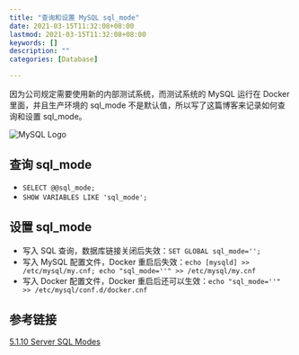 ```yaml
---
title: "查询和设置 MySQL sql_mode"
date: 2021-03-15T11:32:08+08:00
lastmod: 2021-03-15T11:32:08+08:00
keywords: []
description: ""
categories: [Database]

---
```


因为公司规定需要使用新的内部测试系统，而测试系统的 MySQL 运行在 Docker 里面，并且生产环境的 sql_mode 不是默认值，所以写了这篇博客来记录如何查询和设置 sql_mode。

<!--more-->

![MySQL Logo](/images/querying-and-setting-mysql-sql_mode/mysql-logo.webp "MySQL Logo")

## 查询 sql_mode

* `SELECT @@sql_mode;`
* `SHOW VARIABLES LIKE 'sql_mode';`

## 设置 sql_mode

* 写入 SQL 查询，数据库链接关闭后失效：`SET GLOBAL sql_mode='';`
* 写入 MySQL 配置文件，Docker 重启后失效：`echo [mysqld] >> /etc/mysql/my.cnf; echo "sql_mode=''" >> /etc/mysql/my.cnf`
* 写入 Docker 配置文件，Docker 重启后还可以生效：`echo "sql_mode=''" >> /etc/mysql/conf.d/docker.cnf`

## 参考链接

[5.1.10 Server SQL Modes](https://dev.mysql.com/doc/refman/5.7/en/sql-mode.html "5.1.10 Server SQL Modes")